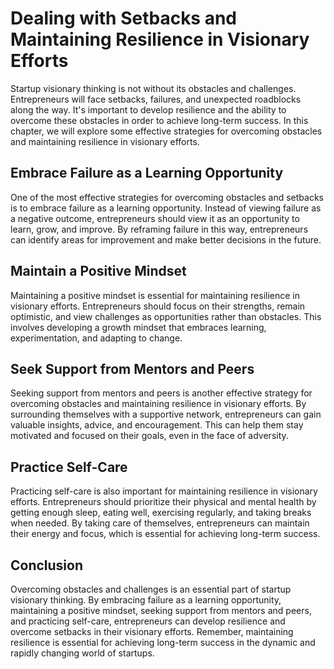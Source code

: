 Dealing with Setbacks and Maintaining Resilience in Visionary Efforts
===================================================================================================================================================

Startup visionary thinking is not without its obstacles and challenges. Entrepreneurs will face setbacks, failures, and unexpected roadblocks along the way. It's important to develop resilience and the ability to overcome these obstacles in order to achieve long-term success. In this chapter, we will explore some effective strategies for overcoming obstacles and maintaining resilience in visionary efforts.

Embrace Failure as a Learning Opportunity
-----------------------------------------

One of the most effective strategies for overcoming obstacles and setbacks is to embrace failure as a learning opportunity. Instead of viewing failure as a negative outcome, entrepreneurs should view it as an opportunity to learn, grow, and improve. By reframing failure in this way, entrepreneurs can identify areas for improvement and make better decisions in the future.

Maintain a Positive Mindset
---------------------------

Maintaining a positive mindset is essential for maintaining resilience in visionary efforts. Entrepreneurs should focus on their strengths, remain optimistic, and view challenges as opportunities rather than obstacles. This involves developing a growth mindset that embraces learning, experimentation, and adapting to change.

Seek Support from Mentors and Peers
-----------------------------------

Seeking support from mentors and peers is another effective strategy for overcoming obstacles and maintaining resilience in visionary efforts. By surrounding themselves with a supportive network, entrepreneurs can gain valuable insights, advice, and encouragement. This can help them stay motivated and focused on their goals, even in the face of adversity.

Practice Self-Care
------------------

Practicing self-care is also important for maintaining resilience in visionary efforts. Entrepreneurs should prioritize their physical and mental health by getting enough sleep, eating well, exercising regularly, and taking breaks when needed. By taking care of themselves, entrepreneurs can maintain their energy and focus, which is essential for achieving long-term success.

Conclusion
----------

Overcoming obstacles and challenges is an essential part of startup visionary thinking. By embracing failure as a learning opportunity, maintaining a positive mindset, seeking support from mentors and peers, and practicing self-care, entrepreneurs can develop resilience and overcome setbacks in their visionary efforts. Remember, maintaining resilience is essential for achieving long-term success in the dynamic and rapidly changing world of startups.
